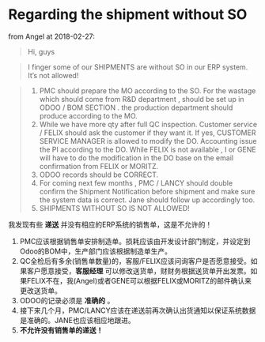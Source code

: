 # Regarding the shipment without SO

from Angel at 2018-02-27:

> Hi, guys

> I finger some of our SHIPMENTS are without SO in our ERP system. It’s not allowed!

  > 1.	PMC should prepare the MO according to the SO. For the wastage which should come from R&D department , should be set up in ODOO / BOM SECTION .  the production department should produce according to the MO.
  > 2.	While we have more qty after full QC inspection. Customer service / FELIX should ask the customer if they want it. If yes, CUSTOMER SERVICE MANAGER is allowed to modify the DO.  Accounting issue the PI according to the DO. While FELIX is not available , I or GENE will have to do the modification in the DO base on the email confirmation from FELIX or MORITZ.
  > 3.	ODOO records should be CORRECT.
  > 4.	For coming next few months , PMC / LANCY should double confirm the Shipment Notification before shipment and make sure the system data is correct. Jane should follow up accordingly too.
  > 5.	SHIPMENTS WITHOUT SO IS NOT ALLOWED!

我发现有些 **递送** 并没有相应的ERP系统的销售单，这是不允许的！

1. PMC应该根据销售单安排制造单。损耗应该由开发设计部门制定，并设定到Odoo的BOM中，生产部门应该根据制造单生产。
2. QC全检后有多余(销售单数量)的，客服/FELIX应该问询客户是否愿意接受。如果客户愿意接受，**客服经理** 可以修改送货单，财财务根据送货单开出发票。如果FELIX不在，我(Angel)或者GENE可以根据FELIX或MORITZ的邮件确认来更改送货单。
3. ODOO的记录必须是 **准确的** 。
4. 接下来几个月，PMC/LANCY应该在递送前再次确认出货通知以保证系统数据是准确的。JANE也应该相应地跟进。
5. **不允许没有销售单的递送！**
